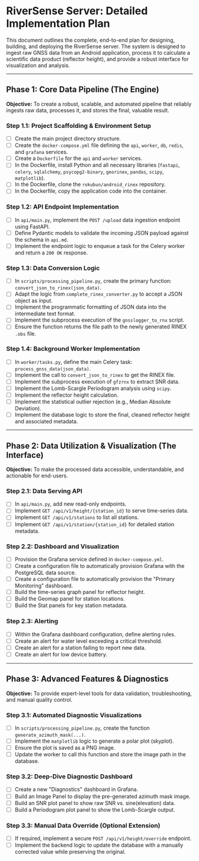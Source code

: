 # RiverSense Server: Detailed Implementation Plan

This document outlines the complete, end-to-end plan for designing, building, and deploying the RiverSense server. The system is designed to ingest raw GNSS data from an Android application, process it to calculate a scientific data product (reflector height), and provide a robust interface for visualization and analysis.

---

## **Phase 1: Core Data Pipeline (The Engine)**

**Objective:** To create a robust, scalable, and automated pipeline that reliably ingests raw data, processes it, and stores the final, valuable result.

### **Step 1.1: Project Scaffolding & Environment Setup**
- [ ] Create the main project directory structure.
- [ ] Create the `docker-compose.yml` file defining the `api`, `worker`, `db`, `redis`, and `grafana` services.
- [ ] Create a `Dockerfile` for the `api` and `worker` services.
- [ ] In the Dockerfile, install Python and all necessary libraries (`fastapi`, `celery`, `sqlalchemy`, `psycopg2-binary`, `georinex`, `pandas`, `scipy`, `matplotlib`).
- [ ] In the Dockerfile, clone the `rokubun/android_rinex` repository.
- [ ] In the Dockerfile, copy the application code into the container.

### **Step 1.2: API Endpoint Implementation**
- [ ] In `api/main.py`, implement the `POST /upload` data ingestion endpoint using FastAPI.
- [ ] Define Pydantic models to validate the incoming JSON payload against the schema in `api.md`.
- [ ] Implement the endpoint logic to enqueue a task for the Celery worker and return a `200 OK` response.

### **Step 1.3: Data Conversion Logic**
- [ ] In `scripts/processing_pipeline.py`, create the primary function: `convert_json_to_rinex(json_data)`.
- [ ] Adapt the logic from `complete_rinex_converter.py` to accept a JSON object as input.
- [ ] Implement the programmatic formatting of JSON data into the intermediate text format.
- [ ] Implement the subprocess execution of the `gnsslogger_to_rnx` script.
- [ ] Ensure the function returns the file path to the newly generated RINEX `.obs` file.

### **Step 1.4: Background Worker Implementation**
- [ ] In `worker/tasks.py`, define the main Celery task: `process_gnss_data(json_data)`.
- [ ] Implement the call to `convert_json_to_rinex` to get the RINEX file.
- [ ] Implement the subprocess execution of `gfzrnx` to extract SNR data.
- [ ] Implement the Lomb-Scargle Periodogram analysis using `scipy`.
- [ ] Implement the reflector height calculation.
- [ ] Implement the statistical outlier rejection (e.g., Median Absolute Deviation).
- [ ] Implement the database logic to store the final, cleaned reflector height and associated metadata.

---

## **Phase 2: Data Utilization & Visualization (The Interface)**

**Objective:** To make the processed data accessible, understandable, and actionable for end-users.

### **Step 2.1: Data Serving API**
- [ ] In `api/main.py`, add new read-only endpoints.
- [ ] Implement `GET /api/v1/height/{station_id}` to serve time-series data.
- [ ] Implement `GET /api/v1/stations` to list all stations.
- [ ] Implement `GET /api/v1/station/{station_id}` for detailed station metadata.

### **Step 2.2: Dashboard and Visualization**
- [ ] Provision the Grafana service defined in `docker-compose.yml`.
- [ ] Create a configuration file to automatically provision Grafana with the PostgreSQL data source.
- [ ] Create a configuration file to automatically provision the "Primary Monitoring" dashboard.
- [ ] Build the time-series graph panel for reflector height.
- [ ] Build the Geomap panel for station locations.
- [ ] Build the Stat panels for key station metadata.

### **Step 2.3: Alerting**
- [ ] Within the Grafana dashboard configuration, define alerting rules.
- [ ] Create an alert for water level exceeding a critical threshold.
- [ ] Create an alert for a station failing to report new data.
- [ ] Create an alert for low device battery.

---

## **Phase 3: Advanced Features & Diagnostics**

**Objective:** To provide expert-level tools for data validation, troubleshooting, and manual quality control.

### **Step 3.1: Automated Diagnostic Visualizations**
- [ ] In `scripts/processing_pipeline.py`, create the function `generate_azimuth_mask(...)`.
- [ ] Implement the `matplotlib` logic to generate a polar plot (skyplot).
- [ ] Ensure the plot is saved as a PNG image.
- [ ] Update the worker to call this function and store the image path in the database.

### **Step 3.2: Deep-Dive Diagnostic Dashboard**
- [ ] Create a new "Diagnostics" dashboard in Grafana.
- [ ] Build an Image Panel to display the pre-generated azimuth mask image.
- [ ] Build an SNR plot panel to show raw SNR vs. sine(elevation) data.
- [ ] Build a Periodogram plot panel to show the Lomb-Scargle output.

### **Step 3.3: Manual Data Override (Optional Extension)**
- [ ] If required, implement a secure `POST /api/v1/height/override` endpoint.
- [ ] Implement the backend logic to update the database with a manually corrected value while preserving the original.
